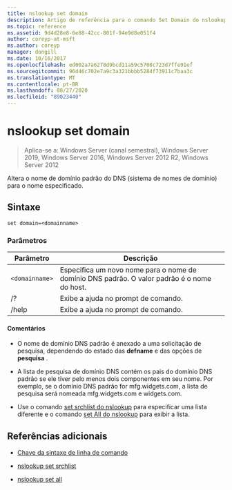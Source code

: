 ```yaml
---
title: nslookup set domain
description: Artigo de referência para o comando Set Domain do nslookup, que altera o nome de domínio padrão do DNS (sistema de nomes de domínio) para o nome especificado.
ms.topic: reference
ms.assetid: 9d4d28e8-6e88-42cc-801f-94e9d8e051f4
author: coreyp-at-msft
ms.author: coreyp
manager: dongill
ms.date: 10/16/2017
ms.openlocfilehash: ed002a7a6278d9bcd11a59c5708c723d7ffe91ef
ms.sourcegitcommit: 96d46c702e7a9c3a321bbbb5284f73911c7baa3c
ms.translationtype: MT
ms.contentlocale: pt-BR
ms.lasthandoff: 08/27/2020
ms.locfileid: "89023440"
---
```

# <a name="nslookup-set-domain"></a>nslookup set domain

> Aplica-se a: Windows Server (canal semestral), Windows Server 2019, Windows Server 2016, Windows Server 2012 R2, Windows Server 2012

Altera o nome de domínio padrão do DNS (sistema de nomes de domínio) para o nome especificado.

## <a name="syntax"></a>Sintaxe

```
set domain=<domainname>
```

### <a name="parameters"></a>Parâmetros

| Parâmetro | Descrição |
| --------- | ----------- |
| `<domainname>` | Especifica um novo nome para o nome de domínio DNS padrão. O valor padrão é o nome do host. |
| /? | Exibe a ajuda no prompt de comando. |
| /help | Exibe a ajuda no prompt de comando. |

#### <a name="remarks"></a>Comentários

- O nome de domínio DNS padrão é anexado a uma solicitação de pesquisa, dependendo do estado das **defname** e das opções de **pesquisa** .

- A lista de pesquisa de domínio DNS contém os pais do domínio DNS padrão se ele tiver pelo menos dois componentes em seu nome. Por exemplo, se o domínio DNS padrão for mfg.widgets.com, a lista de pesquisa será nomeada mfg.widgets.com e widgets.com.

- Use o comando [set srchlist do nslookup](nslookup-set-srchlist.md) para especificar uma lista diferente e o comando [set All do nslookup](nslookup-set-all.md) para exibir a lista.

## <a name="additional-references"></a>Referências adicionais

- [Chave da sintaxe de linha de comando](command-line-syntax-key.md)

- [nslookup set srchlist](nslookup-set-srchlist.md)

- [nslookup set all](nslookup-set-all.md)
